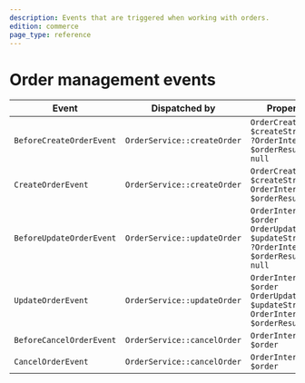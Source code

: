 ```yaml
---
description: Events that are triggered when working with orders.
edition: commerce
page_type: reference
---
```


# Order management events
| Event | Dispatched by | Properties |
|---|---|---|
|`BeforeCreateOrderEvent`|`OrderService::createOrder`|`OrderCreateStruct $createStruct`<br/>`?OrderInterface $orderResult = null`|
|`CreateOrderEvent`|`OrderService::createOrder`|`OrderCreateStruct $createStruct`<br/>`OrderInterface $orderResult`|
|`BeforeUpdateOrderEvent`|`OrderService::updateOrder`|`OrderInterface $order`<br/>`OrderUpdateStruct $updateStruct`<br/>`?OrderInterface $orderResult = null`|
|`UpdateOrderEvent`|`OrderService::updateOrder`|`OrderInterface $order`<br/>`OrderUpdateStruct $updateStruct`<br/>`OrderInterface $orderResult`|
|`BeforeCancelOrderEvent`|`OrderService::cancelOrder`|`OrderInterface $order`|
|`CancelOrderEvent`|`OrderService::cancelOrder`|`OrderInterface $order`|
